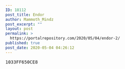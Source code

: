 ```yaml
---
ID: 18112
post_title: Endor
author: Mammoth_Mindz
post_excerpt: ""
layout: post
permalink: >
  https://portalrepository.com/2020/05/04/endor-2/
published: true
post_date: 2020-05-04 04:26:12
---
```

<pre>1033FF650CE8</pre>
